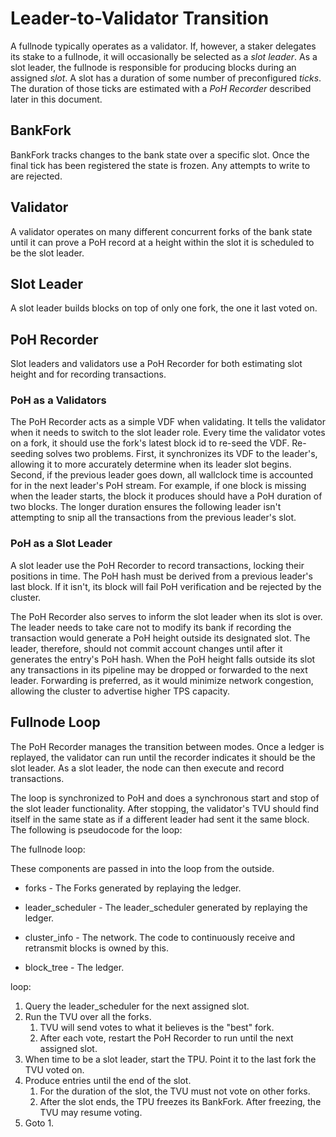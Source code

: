 # Leader-to-Validator Transition

A fullnode typically operates as a validator. If, however, a staker delegates
its stake to a fullnode, it will occasionally be selected as a *slot leader*.
As a slot leader, the fullnode is responsible for producing blocks during an
assigned *slot*. A slot has a duration of some number of preconfigured *ticks*.
The duration of those ticks are estimated with a *PoH Recorder* described later
in this document.

## BankFork

BankFork tracks changes to the bank state over a specific slot.  Once the final
tick has been registered the state is frozen. Any attempts to write to are
rejected.

## Validator

A validator operates on many different concurrent forks of the bank state until
it can prove a PoH record at a height within the slot it is scheduled to be the
slot leader.

## Slot Leader

A slot leader builds blocks on top of only one fork, the one it last voted on.

## PoH Recorder

Slot leaders and validators use a PoH Recorder for both estimating slot height
and for recording transactions.

### PoH as a Validators

The PoH Recorder acts as a simple VDF when validating. It tells the validator
when it needs to switch to the slot leader role. Every time the validator votes
on a fork, it should use the fork's latest block id to re-seed the VDF.
Re-seeding solves two problems. First, it synchronizes its VDF to the leader's,
allowing it to more accurately determine when its leader slot begins. Second,
if the previous leader goes down, all wallclock time is accounted for in the
next leader's PoH stream. For example, if one block is missing when the leader
starts, the block it produces should have a PoH duration of two blocks. The
longer duration ensures the following leader isn't attempting to snip all the
transactions from the previous leader's slot.

### PoH as a Slot Leader

A slot leader use the PoH Recorder to record transactions, locking their
positions in time. The PoH hash must be derived from a previous leader's last
block.  If it isn't, its block will fail PoH verification and be rejected by
the cluster.

The PoH Recorder also serves to inform the slot leader when its slot is over.
The leader needs to take care not to modify its bank if recording the
transaction would generate a PoH height outside its designated slot.  The
leader, therefore, should not commit account changes until after it generates
the entry's PoH hash. When the PoH height falls outside its slot any
transactions in its pipeline may be dropped or forwarded to the next leader.
Forwarding is preferred, as it would minimize network congestion, allowing the
cluster to advertise higher TPS capacity.


## Fullnode Loop

The PoH Recorder manages the transition between modes. Once a ledger is
replayed, the validator can run until the recorder indicates it should be
the slot leader. As a slot leader, the node can then execute and record
transactions.

The loop is synchronized to PoH and does a synchronous start and stop of the
slot leader functionality. After stopping, the validator's TVU should find
itself in the same state as if a different leader had sent it the same block.
The following is pseudocode for the loop:

The fullnode loop:

These components are passed in into the loop from the outside.

* forks - The Forks generated by replaying the ledger.

* leader\_scheduler - The leader\_scheduler generated by replaying the ledger.

* cluster\_info -  The network. The code to continuously receive and retransmit
  blocks is owned by this.

* block\_tree -  The ledger.

loop:

1. Query the leader\_scheduler for the next assigned slot.
2. Run the TVU over all the forks.
   1. TVU will send votes to what it believes is the "best" fork.
   2. After each vote, restart the PoH Recorder to run until the next assigned
slot.
3. When time to be a slot leader, start the TPU. Point it to the last fork the
   TVU voted on.
4. Produce entries until the end of the slot.
   1. For the duration of the slot, the TVU must not vote on other forks.
   2. After the slot ends, the TPU freezes its BankFork. After freezing,
      the TVU may resume voting.
5. Goto 1.

